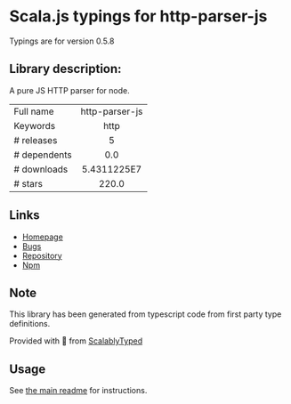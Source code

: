
# Scala.js typings for http-parser-js

Typings are for version 0.5.8

## Library description:
A pure JS HTTP parser for node.

|                    |                 |
| ------------------ | :-------------: |
| Full name          | http-parser-js |
| Keywords           | http |
| # releases         | 5 |
| # dependents       | 0.0 |
| # downloads        | 5.4311225E7 |
| # stars            | 220.0 |

## Links
- [Homepage](https://github.com/creationix/http-parser-js#readme)
- [Bugs](https://github.com/creationix/http-parser-js/issues)
- [Repository](https://github.com/creationix/http-parser-js)
- [Npm](https://www.npmjs.com/package/http-parser-js)
    


## Note
This library has been generated from typescript code from first party type definitions.

Provided with :purple_heart: from [ScalablyTyped](https://github.com/oyvindberg/ScalablyTyped)

## Usage
See [the main readme](../../readme.md) for instructions.


